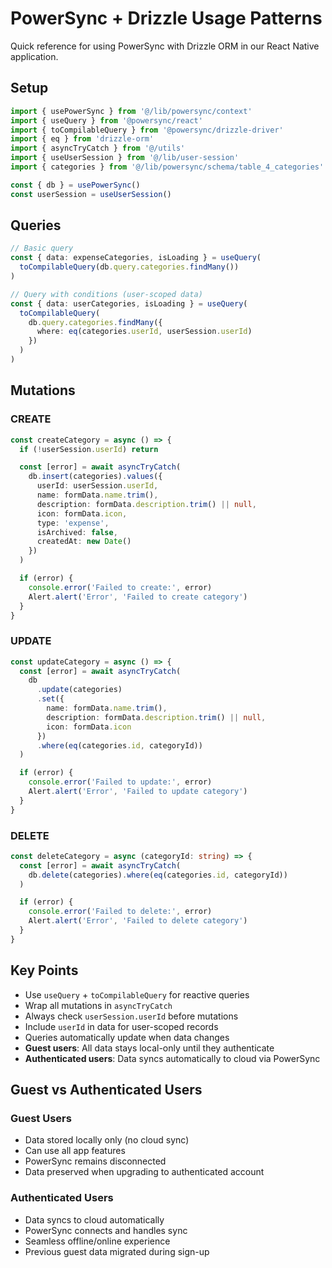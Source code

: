 # PowerSync + Drizzle Usage Patterns

Quick reference for using PowerSync with Drizzle ORM in our React Native application.

## Setup

```typescript
import { usePowerSync } from '@/lib/powersync/context'
import { useQuery } from '@powersync/react'
import { toCompilableQuery } from '@powersync/drizzle-driver'
import { eq } from 'drizzle-orm'
import { asyncTryCatch } from '@/utils'
import { useUserSession } from '@/lib/user-session'
import { categories } from '@/lib/powersync/schema/table_4_categories'

const { db } = usePowerSync()
const userSession = useUserSession()
```

## Queries

```typescript
// Basic query
const { data: expenseCategories, isLoading } = useQuery(
  toCompilableQuery(db.query.categories.findMany())
)

// Query with conditions (user-scoped data)
const { data: userCategories, isLoading } = useQuery(
  toCompilableQuery(
    db.query.categories.findMany({
      where: eq(categories.userId, userSession.userId)
    })
  )
)
```

## Mutations

### CREATE

```typescript
const createCategory = async () => {
  if (!userSession.userId) return

  const [error] = await asyncTryCatch(
    db.insert(categories).values({
      userId: userSession.userId,
      name: formData.name.trim(),
      description: formData.description.trim() || null,
      icon: formData.icon,
      type: 'expense',
      isArchived: false,
      createdAt: new Date()
    })
  )

  if (error) {
    console.error('Failed to create:', error)
    Alert.alert('Error', 'Failed to create category')
  }
}
```

### UPDATE

```typescript
const updateCategory = async () => {
  const [error] = await asyncTryCatch(
    db
      .update(categories)
      .set({
        name: formData.name.trim(),
        description: formData.description.trim() || null,
        icon: formData.icon
      })
      .where(eq(categories.id, categoryId))
  )

  if (error) {
    console.error('Failed to update:', error)
    Alert.alert('Error', 'Failed to update category')
  }
}
```

### DELETE

```typescript
const deleteCategory = async (categoryId: string) => {
  const [error] = await asyncTryCatch(
    db.delete(categories).where(eq(categories.id, categoryId))
  )

  if (error) {
    console.error('Failed to delete:', error)
    Alert.alert('Error', 'Failed to delete category')
  }
}
```

## Key Points

- Use `useQuery` + `toCompilableQuery` for reactive queries
- Wrap all mutations in `asyncTryCatch`
- Always check `userSession.userId` before mutations
- Include `userId` in data for user-scoped records
- Queries automatically update when data changes
- **Guest users**: All data stays local-only until they authenticate
- **Authenticated users**: Data syncs automatically to cloud via PowerSync

## Guest vs Authenticated Users

### Guest Users

- Data stored locally only (no cloud sync)
- Can use all app features
- PowerSync remains disconnected
- Data preserved when upgrading to authenticated account

### Authenticated Users

- Data syncs to cloud automatically
- PowerSync connects and handles sync
- Seamless offline/online experience
- Previous guest data migrated during sign-up
